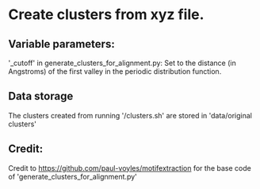 # Create clusters from xyz file.
## Variable parameters: 
'_cutoff' in generate_clusters_for_alignment.py: Set to the distance (in Angstroms) of the first valley in the periodic distribution function.
## Data storage
The clusters created from running '/clusters.sh' are stored in 'data/original clusters'
## Credit:
Credit to https://github.com/paul-voyles/motifextraction for the base code of 'generate_clusters_for_alignment.py'
